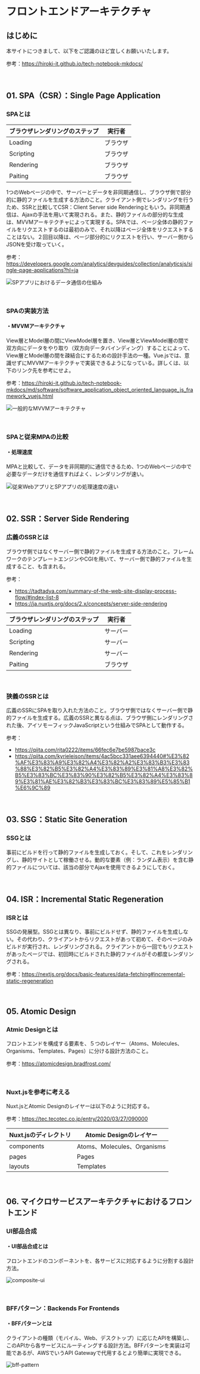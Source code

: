 #  フロントエンドアーキテクチャ

## はじめに

本サイトにつきまして、以下をご認識のほど宜しくお願いいたします。

参考：https://hiroki-it.github.io/tech-notebook-mkdocs/

<br>

## 01. SPA（CSR）：Single Page Application

### SPAとは

| ブラウザレンダリングのステップ | 実行者   |
| ------------------------------ | -------- |
| Loading                        | ブラウザ |
| Scripting                      | ブラウザ |
| Rendering                      | ブラウザ |
| Paiting                        | ブラウザ |

1つのWebページの中で、サーバーとデータを非同期通信し、ブラウザ側で部分的に静的ファイルを生成する方法のこと。クライアント側でレンダリングを行うため、SSRと比較してCSR：Client Server side Renderingともいう。非同期通信は、Ajaxの手法を用いて実現される。また、静的ファイルの部分的な生成は、MVVMアーキテクチャによって実現する。SPAでは、ページ全体の静的ファイルをリクエストするのは最初のみで、それ以降はページ全体をリクエストすることはない。２回目以降は、ページ部分的にリクエストを行い、サーバー側からJSONを受け取っていく。

参考：https://developers.google.com/analytics/devguides/collection/analyticsjs/single-page-applications?hl=ja

![SPアプリにおけるデータ通信の仕組み](https://raw.githubusercontent.com/hiroki-it/tech-notebook/master/images/SPアプリにおけるデータ通信の仕組み.png)

<br>

### SPAの実装方法

#### ・MVVMアーキテクチャ

View層とModel層の間にViewModel層を置き、View層とViewModel層の間で双方向にデータをやり取り（双方向データバインディング）することによって、View層とModel層の間を疎結合にするための設計手法の一種。Vue.jsでは、意識せずにMVVMアーキテクチャで実装できるようになっている。詳しくは、以下のリンク先を参考にせよ。

参考：https://hiroki-it.github.io/tech-notebook-mkdocs/md/software/software_application_object_oriented_language_js_framework_vuejs.html

![一般的なMVVMアーキテクチャ](https://raw.githubusercontent.com/hiroki-it/tech-notebook/master/images/一般的なMVVMアーキテクチャ.png)

<br>

### SPAと従来MPAの比較

#### ・処理速度

MPAと比較して、データを非同期的に通信できるため、1つのWebページの中で必要なデータだけを通信すればよく、レンダリングが速い。

![従来WebアプリとSPアプリの処理速度の違い](https://raw.githubusercontent.com/hiroki-it/tech-notebook/master/images/従来WebアプリとSPアプリの処理速度の違い.png)

<br>

## 02. SSR：Server Side Rendering

### 広義のSSRとは

ブラウザ側ではなくサーバー側で静的ファイルを生成する方法のこと。フレームワークのテンプレートエンジンやCGIを用いて、サーバー側で静的ファイルを生成すること、も含まれる。

参考：

- https://tadtadya.com/summary-of-the-web-site-display-process-flow/#index-list-8
- https://ja.nuxtjs.org/docs/2.x/concepts/server-side-rendering

| ブラウザレンダリングのステップ | 実行者   |
| ------------------------------ | -------- |
| Loading                        | サーバー   |
| Scripting                      | サーバー   |
| Rendering                      | サーバー   |
| Paiting                        | ブラウザ |

<br>

### 狭義のSSRとは

広義のSSRにSPAを取り入れた方法のこと。ブラウザ側ではなくサーバー側で静的ファイルを生成する。広義のSSRと異なる点は、ブラウザ側にレンダリングされた後、アイソモーフィックJavaScriptという仕組みでSPAとして動作する。

参考：

- https://qiita.com/rita0222/items/66fec6e7be5987bace3c
- https://qiita.com/kyrieleison/items/4ac5bcc331aee6394440#%E3%82%AF%E3%83%A9%E3%82%A4%E3%82%A2%E3%83%B3%E3%83%88%E3%82%B5%E3%82%A4%E3%83%89%E3%81%A8%E3%82%B5%E3%83%BC%E3%83%90%E3%82%B5%E3%82%A4%E3%83%89%E3%81%AE%E3%82%B3%E3%83%BC%E3%83%89%E5%85%B1%E6%9C%89<br>

<br>

## 03. SSG：Static Site Generation

### SSGとは

事前にビルドを行って静的ファイルを生成しておく。そして、これをレンダリングし、静的サイトとして稼働させる。動的な要素（例：ランダム表示）を含む静的ファイルについては、該当の部分でAjaxを使用できるようにしておく。

<br>

## 04. ISR：Incremental Static Regeneration

### ISRとは

SSGの発展型。SSGとは異なり、事前にビルドせず、静的ファイルを生成しない。その代わり、クライアントからリクエストがあって初めて、そのページのみビルドが実行され、レンダリングされる。クライアントから一回でもリクエストがあったページでは、初回時にビルドされた静的ファイルがその都度レンダリングされる。

参考：https://nextjs.org/docs/basic-features/data-fetching#incremental-static-regeneration

<br>

## 05. Atomic Design

### Atmic Designとは

フロントエンドを構成する要素を、５つのレイヤー（Atoms、Molecules、Organisms、Templates、Pages）に分ける設計方法のこと。

参考：https://atomicdesign.bradfrost.com/

<br>

### Nuxt.jsを参考に考える

Nuxt.jsとAtomic Designのレイヤーは以下のように対応する。

参考：https://tec.tecotec.co.jp/entry/2020/03/27/090000

| Nuxt.jsのディレクトリ | Atomic Designのレイヤー     |
| --------------------- | --------------------------- |
| components            | Atoms、Molecules、Organisms |
| pages                 | Pages                       |
| layouts               | Templates                   |

<br>

## 06. マイクロサービスアーキテクチャにおけるフロントエンド

### UI部品合成

#### ・UI部品合成とは

フロントエンドのコンポーネントを、各サービスに対応するように分割する設計方法。

![composite-ui](https://raw.githubusercontent.com/hiroki-it/tech-notebook/master/images/composite-ui.png)

<br>

### BFFパターン：Backends  For Frontends

#### ・BFFパターンとは

クライアントの種類（モバイル、Web、デスクトップ）に応じたAPIを構築し、このAPIから各サービスにルーティングする設計方法。BFFパターンを実装は可能であるが、AWSでいうAPI Gatewayで代用するとより簡単に実現できる。

![bff-pattern](https://raw.githubusercontent.com/hiroki-it/tech-notebook/master/images/bff-pattern.png)
